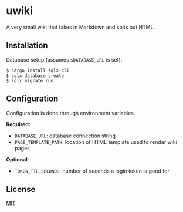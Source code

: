 # uwiki

A very small wiki that takes in Markdown and spits out HTML.

## Installation

Database setup (assumes `$DATABASE_URL` is set):
```
$ cargo install sqlx-cli
$ sqlx database create
$ sqlx migrate run
```

## Configuration

Configuration is done through environment variables.

**Required:**
* `DATABASE_URL`: database connection string
* `PAGE_TEMPLATE_PATH`: location of HTML template used to render wiki pages

**Optional**:
* `TOKEN_TTL_SECONDS`: number of seconds a login token is good for

## License
[MIT](LICENSE.md)
